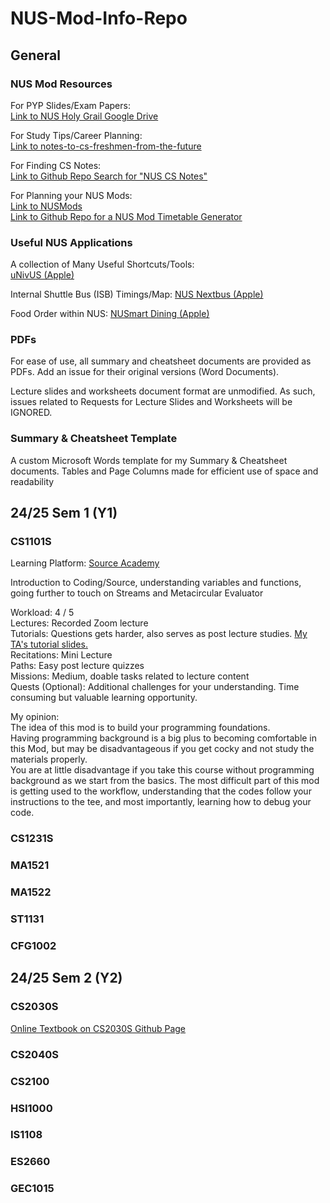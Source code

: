 # NUS-Mod-Info-Repo

## General

### NUS Mod Resources

For PYP Slides/Exam Papers:\
[Link to NUS Holy Grail Google Drive](https://drive.google.com/drive/folders/17vnp5FksIICBHEDaDet8SaDbKMrMtdvu)

For Study Tips/Career Planning:\
[Link to notes-to-cs-freshmen-from-the-future](https://github.com/nushackers/notes-to-cs-freshmen-from-the-future)

For Finding CS Notes:\
[Link to Github Repo Search for "NUS CS Notes"](https://github.com/search?q=NUS%20CS%20Notes&type=repositories)

For Planning your NUS Mods:\
[Link to NUSMods](https://nusmods.com/timetable/sem-1)\
[Link to Github Repo for a NUS Mod Timetable Generator](
https://github.com/ZSDcode/AutoTimeTablerNUS)

### Useful NUS Applications

A collection of Many Useful Shortcuts/Tools:\
[uNivUS (Apple)](https://apps.apple.com/sg/app/univus/id1508660612)

Internal Shuttle Bus (ISB) Timings/Map:
[NUS Nextbus (Apple)](https://apps.apple.com/sg/app/nus-nextbus/id542131822)

Food Order within NUS:
[NUSmart Dining (Apple)](https://apps.apple.com/sg/app/nusmart-dining/id1524406881)

### PDFs

For ease of use, all summary and cheatsheet documents are provided as PDFs. Add an issue for their original versions (Word Documents).

Lecture slides and worksheets document format are unmodified. As such, issues related to Requests for Lecture Slides and Worksheets will be IGNORED.

### Summary & Cheatsheet Template

A custom Microsoft Words template for my Summary & Cheatsheet documents. Tables and Page Columns made for efficient use of space and readability

## 24/25 Sem 1 (Y1)

### CS1101S
Learning Platform: [Source Academy](sourceacademy.nus.edu.sg/nus_login)

Introduction to Coding/Source, understanding variables and functions, going further to touch on Streams and Metacircular Evaluator

Workload: 4 / 5 \
Lectures: Recorded Zoom lecture\
Tutorials: Questions gets harder, also serves as post lecture studies. [My TA's tutorial slides.](https://github.com/mongj/cs1101s-ay2425-studio-slides)\
Recitations: Mini Lecture\
Paths: Easy post lecture quizzes\
Missions: Medium, doable tasks related to lecture content\
Quests (Optional): Additional challenges for your understanding. Time consuming but valuable learning opportunity.

My opinion:\
The idea of this mod is to build your programming foundations.\
Having programming background is a big plus to becoming comfortable in this Mod, but may be disadvantageous if you get cocky and not study the materials properly.\
You are at little disadvantage if you take this course without programming background as we start from the basics. The most difficult part of this mod is getting used to the workflow, understanding that the codes follow your instructions to the tee, and most importantly, learning how to debug your code.

### CS1231S

### MA1521

### MA1522

### ST1131

### CFG1002

## 24/25 Sem 2 (Y2)

### CS2030S
[Online Textbook on CS2030S Github Page](https://nus-cs2030s.github.io/2425-s2/index.html)

### CS2040S

### CS2100

### HSI1000

### IS1108

### ES2660

### GEC1015